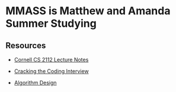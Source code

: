 MMASS is Matthew and Amanda Summer Studying
===========================================

Resources
---------

- [Cornell CS 2112 Lecture Notes](http://www.cs.cornell.edu/courses/cs2112/2016fa/lectures/)

- [Cracking the Coding Interview](https://www.amazon.com/Cracking-Coding-Interview-Programming-Questions/dp/0984782850/ref=pd_lpo_sbs_14_t_0?_encoding=UTF8&psc=1&refRID=KD7X1A9GN2JSDTHJHE2E)

- [Algorithm Design](https://www.amazon.com/Algorithm-Design-Jon-Kleinberg/dp/0321295358)
